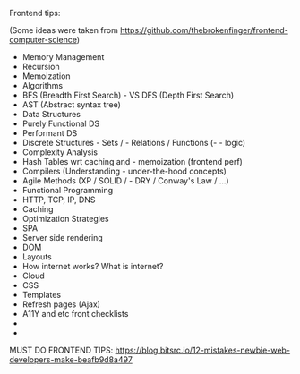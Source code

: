 Frontend tips:

(Some ideas were taken from https://github.com/thebrokenfinger/frontend-computer-science)

- Memory Management
- Recursion
- Memoization
- Algorithms
- BFS (Breadth First Search) - VS DFS (Depth First Search)
- AST (Abstract syntax tree)
- Data Structures
- Purely Functional DS
- Performant DS
- Discrete Structures - Sets / - Relations / Functions (- - logic)
- Complexity Analysis
- Hash Tables wrt caching and - memoization (frontend perf)
- Compilers (Understanding - under-the-hood concepts)
- Agile Methods (XP / SOLID / - DRY / Conway's Law / ...)
- Functional Programming
- HTTP, TCP, IP, DNS
- Caching
- Optimization Strategies
- SPA
- Server side rendering
- DOM
- Layouts
- How internet works? What is internet?
- Cloud
- CSS
- Templates
- Refresh pages (Ajax)
- A11Y and etc front checklists
- 
-


MUST DO FRONTEND TIPS: https://blog.bitsrc.io/12-mistakes-newbie-web-developers-make-beafb9d8a497

